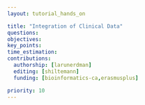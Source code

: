 ```yaml
---
layout: tutorial_hands_on

title: "Integration of Clinical Data"
questions:
objectives:
key_points:
time_estimation:
contributions:
  authorship: [larunerdman]
  editing: [shiltemann]
  funding: [bioinformatics-ca,erasmusplus]

priority: 10
---
```


